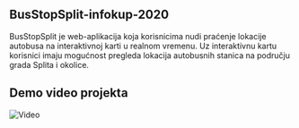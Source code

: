 ## BusStopSplit-infokup-2020
BusStopSplit je web-aplikacija koja korisnicima nudi praćenje lokacije autobusa na interaktivnoj karti u realnom vremenu. Uz interaktivnu kartu korisnici imaju mogućnost pregleda lokacija autobusnih stanica na području grada Splita i okolice. 
## Demo video projekta
![Video](https://www.youtube.com/watch?v=hUsdOV-ft6E)

